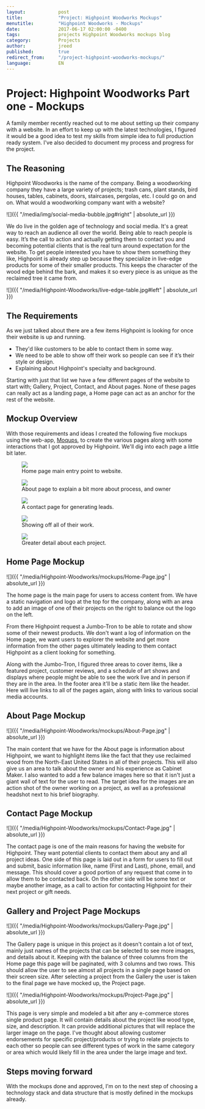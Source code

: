 ```yaml
---
layout:            post
title:             "Project: Highpoint Woodworks Mockups"
menutitle:         "Highpoint Woodworks - Mockups"
date:              2017-06-17 02:00:00 -0400
tags:              projects Highpoint Woodworks mockups blog
category:          Projects
author:            jreed
published:         true
redirect_from:     "/project-highpoint-woodworks-mockups/"
language:          EN
---
```

# Project: Highpoint Woodworks Part one - Mockups
A family member recently reached out to me about setting up their company with a website. In an effort to keep up with the latest technologies, I figured it would be a good idea to test my skills from simple idea to full production ready system. I've also decided to document my process and progress for the project. 

## The Reasoning
Highpoint Woodworks is the name of the company. Being a woodworking company they have a large variety of projects; trash cans, plant stands, bird houses, tables, cabinets, doors, staircases, pergolas, etc. I could go on and on. What would a woodworking company want with a website? 

![]({{ "/media/img/social-media-bubble.jpg#right" | absolute_url }})

We do live in the golden age of technology and social media. It's a great way to reach an audience all over the world. Being able to reach people is easy. It’s the call to action and actually getting them to contact you and becoming potential clients that is the real turn around expectation for the website. To get people interested you have to show them something they like, Highpoint is already step up because they specialize in live-edge products for some of their smaller products. This keeps the character of the wood edge behind the bark, and makes it so every piece is as unique as the reclaimed tree it came from.

![]({{ "/media/Highpoint-Woodworks/live-edge-table.jpg#left" | absolute_url }})

## The Requirements
As we just talked about there are a few items Highpoint is looking for once their website is up and running. 
 - They'd like customers to be able to contact them in some way.
 - We need to be able to show off their work so people can see if it’s their style or design.
 - Explaining about Highpoint's specialty and background.

Starting with just that list we have a few different pages of the website to start with; Gallery, Project, Contact, and About pages. None of these pages can really act as a landing page, a Home page can act as an anchor for the rest of the website.

## Mockup Overview
With those requirements and ideas I created the following five mockups using the web-app, <a href="https://moqups.com/">Moqups</a>, to create the various pages along with some interactions that I got approved by Highpoint. We'll dig into each page a little bit later.

<div class="album">
   <figure>
      <img src="{{ "/media/Highpoint-Woodworks/mockups/Home-Page.jpg" | absolute_url }}" />
      <figcaption>Home page main entry point to website.</figcaption>
   </figure>
   <figure>
      <img src="{{ "/media/Highpoint-Woodworks/mockups/About-Page.jpg" | absolute_url }}" />
      <figcaption>About page to explain a bit more about process, and owner</figcaption>
   </figure>
   <figure>
      <img src="{{ "/media/Highpoint-Woodworks/mockups/Contact-Page.jpg" | absolute_url }}" />
      <figcaption>A contact page for generating leads.</figcaption>
   </figure>
   <figure>
      <img src="{{ "/media/Highpoint-Woodworks/mockups/Gallery-Page.jpg" | absolute_url }}" />
      <figcaption>Showing off all of their work.</figcaption>
   </figure>
   <figure>
      <img src="{{ "/media/Highpoint-Woodworks/mockups/Project-Page.jpg" | absolute_url }}" />
      <figcaption>Greater detail about each project.</figcaption>
   </figure>
</div>

## Home Page Mockup
<div class="large">
   ![]({{ "/media/Highpoint-Woodworks/mockups/Home-Page.jpg" | absolute_url }})
</div>

The home page is the main page for users to access content from. We have a static navigation and logo at the top for the company, along with an area to add an image of one of their projects on the right to balance out the logo on the left.

From there Highpoint request a Jumbo-Tron to be able to rotate and show some of their newest products. We don't want a log of information on the Home page, we want users to explorer the website and get more information from the other pages ultimately leading to them contact Highpoint as a client looking for something.

Along with the Jumbo-Tron, I figured three areas to cover items, like a featured project, customer reviews, and a schedule of art shows and displays where people might be able to see the work live and in person if they are in the area. In the footer area it'll be a static item like the header. Here will live links to all of the pages again, along with links to various social media accounts.

## About Page Mockup
<div class="large">
   ![]({{ "/media/Highpoint-Woodworks/mockups/About-Page.jpg" | absolute_url }})
</div>

The main content that we have for the About page is information about Highpoint, we want to highlight items like the fact that they use reclaimed wood from the North-East United States in all of their projects. This will also give us an area to talk about the owner and his experience as Cabinet Maker. I also wanted to add a few balance images here so that it isn't just a giant wall of text for the user to read. The target idea for the images are an action shot of the owner working on a project, as well as a professional headshot next to his brief biography.

## Contact Page Mockup
<div class="large">
   ![]({{ "/media/Highpoint-Woodworks/mockups/Contact-Page.jpg" | absolute_url }})
</div>

The contact page is one of the main reasons for having the website for Highpoint. They want potential clients to contact them about any and all project ideas. One side of this page is laid out in a form for users to fill out and submit, basic information like, name (First and Last), phone, email, and message. This should cover a good portion of any request that come in to allow them to be contacted back. On the other side will be some text or maybe another image, as a call to action for contacting Highpoint for their next project or gift needs.

## Gallery and Project Page Mockups
<div class="large">
   ![]({{ "/media/Highpoint-Woodworks/mockups/Gallery-Page.jpg" | absolute_url }})
</div>

The Gallery page is unique in this project as it doesn't contain a lot of text, mainly just names of the projects that can be selected to see more images, and details about it. Keeping with the balance of three columns from the Home page this page will be paginated, with 3 columns and two rows. This should allow the user to see almost all projects in a single page based on their screen size. After selecting a project from the Gallery the user is taken to the final page we have mocked up, the Project page.

<div class="large">
   ![]({{ "/media/Highpoint-Woodworks/mockups/Project-Page.jpg" | absolute_url }})
</div>

This page is very simple and modeled a bit after any e-commerce stores single product page. It will contain details about the project like wood type, size, and description. It can provide additional pictures that will replace the larger image on the page. I've thought about allowing customer endorsements for specific project/products or trying to relate projects to each other so people can see different types of work in the same category or area which would likely fill in the area under the large image and text.

## Steps moving forward

With the mockups done and approved, I'm on to the next step of choosing a technology stack and data structure that is mostly defined in the mockups already.
